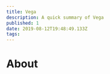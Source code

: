 ```yaml
---
title: Vega
description: A quick summary of Vega
published: 1
date: 2019-08-12T19:48:49.133Z
tags: 
---
```


# About